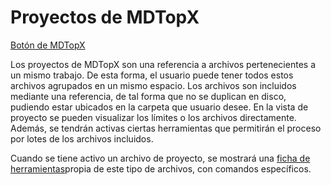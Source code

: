 # Proyectos de MDTopX

[Botón de MDTopX](/mdtopx/introduccion/boton-de-mdtopx.md)

Los proyectos de MDTopX son una referencia a archivos pertenecientes a un mismo trabajo. De esta forma, el usuario puede tener todos estos archivos agrupados en un mismo espacio. Los archivos son incluidos mediante una referencia, de tal forma que no se duplican en disco, pudiendo estar ubicados en la carpeta que usuario desee. En la vista de proyecto se pueden visualizar los límites o los archivos directamente. Además, se tendrán activas ciertas herramientas que permitirán el proceso por lotes de los archivos incluidos.

Cuando se tiene activo un archivo de proyecto, se mostrará una [ficha de herramientas](../fichas-de-herramientas/ficha-de-herramientas-proyecto/)propia de este tipo de archivos, con comandos específicos.

